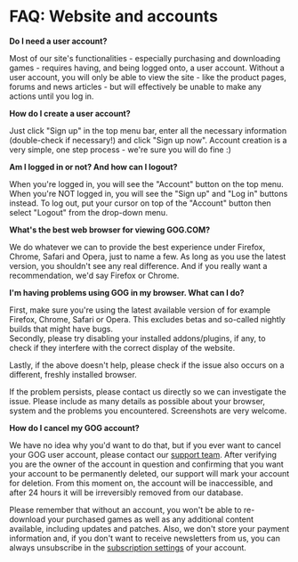 FAQ: Website and accounts
=========================

**Do I need a user account?**

Most of our site's functionalities - especially purchasing and downloading games - requires having, and being logged onto, a user account. Without a user account, you will only be able to view the site - like the product pages, forums and news articles - but will effectively be unable to make any actions until you log in.

  
**How do I create a user account?**

Just click "Sign up" in the top menu bar, enter all the necessary information (double-check if necessary!) and click "Sign up now". Account creation is a very simple, one step process - we're sure you will do fine :)

  
**Am I logged in or not? And how can I logout?**

When you're logged in, you will see the "Account" button on the top menu. When you're NOT logged in, you will see the "Sign up" and "Log in" buttons instead. To log out, put your cursor on top of the "Account" button then select "Logout" from the drop-down menu.

  
**What's the best web browser for viewing GOG.COM?**

We do whatever we can to provide the best experience under Firefox, Chrome, Safari and Opera, just to name a few. As long as you use the latest version, you shouldn't see any real difference. And if you really want a recommendation, we'd say Firefox or Chrome.

  
**I'm having problems using GOG in my browser. What can I do?**

First, make sure you're using the latest available version of for example Firefox, Chrome, Safari or Opera. This excludes betas and so-called nightly builds that might have bugs.  
Secondly, please try disabling your installed addons/plugins, if any, to check if they interfere with the correct display of the website.

Lastly, if the above doesn't help, please check if the issue also occurs on a different, freshly installed browser.

If the problem persists, please contact us directly so we can investigate the issue. Please include as many details as possible about your browser, system and the problems you encountered. Screenshots are very welcome.

  
**How do I cancel my GOG account?**

We have no idea why you'd want to do that, but if you ever want to cancel your GOG user account, please contact our [support team](https://support.gog.com/hc/en/requests/new?form=account&product=gog). After verifying you are the owner of the account in question and confirming that you want your account to be permanently deleted, our support will mark your account for deletion. From this moment on, the account will be inaccessible, and after 24 hours it will be irreversibly removed from our database.

Please remember that without an account, you won't be able to re-download your purchased games as well as any additional content available, including updates and patches. Also, we don't store your payment information and, if you don't want to receive newsletters from us, you can always unsubscribe in the [subscription settings](https://www.gog.com/account/settings/subscriptions) of your account.